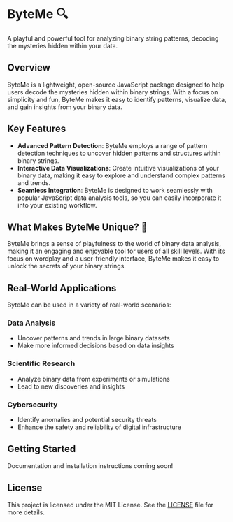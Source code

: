 # ByteMe 🔍

A playful and powerful tool for analyzing binary string patterns, decoding the mysteries hidden within your data.

## Overview

ByteMe is a lightweight, open-source JavaScript package designed to help users decode the mysteries hidden within binary strings. With a focus on simplicity and fun, ByteMe makes it easy to identify patterns, visualize data, and gain insights from your binary data.

## Key Features

- **Advanced Pattern Detection**: ByteMe employs a range of pattern detection techniques to uncover hidden patterns and structures within binary strings.
- **Interactive Data Visualizations**: Create intuitive visualizations of your binary data, making it easy to explore and understand complex patterns and trends.
- **Seamless Integration**: ByteMe is designed to work seamlessly with popular JavaScript data analysis tools, so you can easily incorporate it into your existing workflow.

## What Makes ByteMe Unique? 🚀

ByteMe brings a sense of playfulness to the world of binary data analysis, making it an engaging and enjoyable tool for users of all skill levels. With its focus on wordplay and a user-friendly interface, ByteMe makes it easy to unlock the secrets of your binary strings.

## Real-World Applications

ByteMe can be used in a variety of real-world scenarios:

### Data Analysis

- Uncover patterns and trends in large binary datasets
- Make more informed decisions based on data insights

### Scientific Research

- Analyze binary data from experiments or simulations
- Lead to new discoveries and insights

### Cybersecurity

- Identify anomalies and potential security threats
- Enhance the safety and reliability of digital infrastructure

## Getting Started

Documentation and installation instructions coming soon!

## License

This project is licensed under the MIT License. See the [LICENSE](LICENSE) file for more details.
